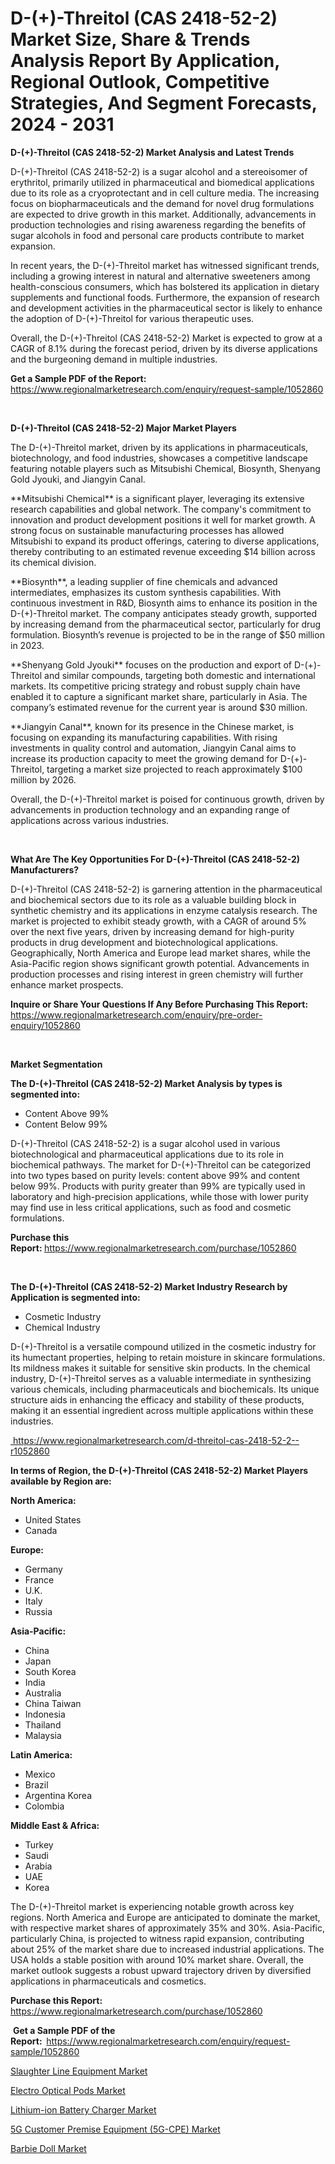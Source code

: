 <p><h1>D-(+)-Threitol (CAS 2418-52-2) Market Size, Share & Trends Analysis Report By Application, Regional Outlook, Competitive Strategies, And Segment Forecasts, 2024 - 2031</h1></p><p><strong>D-(+)-Threitol (CAS 2418-52-2) Market Analysis and Latest Trends</strong></p>
<p><p>D-(+)-Threitol (CAS 2418-52-2) is a sugar alcohol and a stereoisomer of erythritol, primarily utilized in pharmaceutical and biomedical applications due to its role as a cryoprotectant and in cell culture media. The increasing focus on biopharmaceuticals and the demand for novel drug formulations are expected to drive growth in this market. Additionally, advancements in production technologies and rising awareness regarding the benefits of sugar alcohols in food and personal care products contribute to market expansion.</p><p>In recent years, the D-(+)-Threitol market has witnessed significant trends, including a growing interest in natural and alternative sweeteners among health-conscious consumers, which has bolstered its application in dietary supplements and functional foods. Furthermore, the expansion of research and development activities in the pharmaceutical sector is likely to enhance the adoption of D-(+)-Threitol for various therapeutic uses. </p><p>Overall, the D-(+)-Threitol (CAS 2418-52-2) Market is expected to grow at a CAGR of 8.1% during the forecast period, driven by its diverse applications and the burgeoning demand in multiple industries.</p></p>
<p><strong>Get a Sample PDF of the Report:&nbsp;</strong> <a href="https://www.regionalmarketresearch.com/enquiry/request-sample/1052860">https://www.regionalmarketresearch.com/enquiry/request-sample/1052860</a></p>
<p>&nbsp;</p>
<p><strong>D-(+)-Threitol (CAS 2418-52-2) Major Market Players</strong></p>
<p><p>The D-(+)-Threitol market, driven by its applications in pharmaceuticals, biotechnology, and food industries, showcases a competitive landscape featuring notable players such as Mitsubishi Chemical, Biosynth, Shenyang Gold Jyouki, and Jiangyin Canal.</p><p>**Mitsubishi Chemical** is a significant player, leveraging its extensive research capabilities and global network. The company's commitment to innovation and product development positions it well for market growth. A strong focus on sustainable manufacturing processes has allowed Mitsubishi to expand its product offerings, catering to diverse applications, thereby contributing to an estimated revenue exceeding $14 billion across its chemical division.</p><p>**Biosynth**, a leading supplier of fine chemicals and advanced intermediates, emphasizes its custom synthesis capabilities. With continuous investment in R&D, Biosynth aims to enhance its position in the D-(+)-Threitol market. The company anticipates steady growth, supported by increasing demand from the pharmaceutical sector, particularly for drug formulation. Biosynth’s revenue is projected to be in the range of $50 million in 2023.</p><p>**Shenyang Gold Jyouki** focuses on the production and export of D-(+)-Threitol and similar compounds, targeting both domestic and international markets. Its competitive pricing strategy and robust supply chain have enabled it to capture a significant market share, particularly in Asia. The company’s estimated revenue for the current year is around $30 million.</p><p>**Jiangyin Canal**, known for its presence in the Chinese market, is focusing on expanding its manufacturing capabilities. With rising investments in quality control and automation, Jiangyin Canal aims to increase its production capacity to meet the growing demand for D-(+)-Threitol, targeting a market size projected to reach approximately $100 million by 2026.</p><p>Overall, the D-(+)-Threitol market is poised for continuous growth, driven by advancements in production technology and an expanding range of applications across various industries.</p></p>
<p>&nbsp;</p>
<p><strong>What Are The Key Opportunities For D-(+)-Threitol (CAS 2418-52-2) Manufacturers?</strong></p>
<p><p>D-(+)-Threitol (CAS 2418-52-2) is garnering attention in the pharmaceutical and biochemical sectors due to its role as a valuable building block in synthetic chemistry and its applications in enzyme catalysis research. The market is projected to exhibit steady growth, with a CAGR of around 5% over the next five years, driven by increasing demand for high-purity products in drug development and biotechnological applications. Geographically, North America and Europe lead market shares, while the Asia-Pacific region shows significant growth potential. Advancements in production processes and rising interest in green chemistry will further enhance market prospects.</p></p>
<p><strong>Inquire or Share Your Questions If Any Before Purchasing This Report:</strong> <a href="https://www.regionalmarketresearch.com/enquiry/pre-order-enquiry/1052860">https://www.regionalmarketresearch.com/enquiry/pre-order-enquiry/1052860</a></p>
<p>&nbsp;</p>
<p><strong>Market Segmentation</strong></p>
<p><strong>The D-(+)-Threitol (CAS 2418-52-2) Market Analysis by types is segmented into:</strong></p>
<p><ul><li>Content Above 99%</li><li>Content Below 99%</li></ul></p>
<p><p>D-(+)-Threitol (CAS 2418-52-2) is a sugar alcohol used in various biotechnological and pharmaceutical applications due to its role in biochemical pathways. The market for D-(+)-Threitol can be categorized into two types based on purity levels: content above 99% and content below 99%. Products with purity greater than 99% are typically used in laboratory and high-precision applications, while those with lower purity may find use in less critical applications, such as food and cosmetic formulations.</p></p>
<p><strong>Purchase this Report:&nbsp;</strong><a href="https://www.regionalmarketresearch.com/purchase/1052860">https://www.regionalmarketresearch.com/purchase/1052860</a></p>
<p>&nbsp;</p>
<p><strong>The D-(+)-Threitol (CAS 2418-52-2) Market Industry Research by Application is segmented into:</strong></p>
<p><ul><li>Cosmetic Industry</li><li>Chemical Industry</li></ul></p>
<p><p>D-(+)-Threitol is a versatile compound utilized in the cosmetic industry for its humectant properties, helping to retain moisture in skincare formulations. Its mildness makes it suitable for sensitive skin products. In the chemical industry, D-(+)-Threitol serves as a valuable intermediate in synthesizing various chemicals, including pharmaceuticals and biochemicals. Its unique structure aids in enhancing the efficacy and stability of these products, making it an essential ingredient across multiple applications within these industries.</p></p>
<p><a href="https://www.regionalmarketresearch.com/d-threitol-cas-2418-52-2--r1052860">&nbsp;https://www.regionalmarketresearch.com/d-threitol-cas-2418-52-2--r1052860</a></p>
<p><strong>In terms of Region, the D-(+)-Threitol (CAS 2418-52-2) Market Players available by Region are:</strong></p>
<p>
    <p> <strong> North America: </strong>
        <ul>
            <li>United States</li>
            <li>Canada</li>
        </ul>
        </p> 
    <p> <strong> Europe: </strong>
        <ul>
            <li>Germany</li>
            <li>France</li>
            <li>U.K.</li>
            <li>Italy</li>
            <li>Russia</li>
        </ul>
        </p> 
    <p> <strong> Asia-Pacific: </strong>
        <ul>
            <li>China</li>
            <li>Japan</li>
            <li>South Korea</li>
            <li>India</li>
            <li>Australia</li>
            <li>China Taiwan</li>
            <li>Indonesia</li>
            <li>Thailand</li>
            <li>Malaysia</li>
        </ul>
        </p> 
    <p> <strong> Latin America: </strong>
        <ul>
            <li>Mexico</li>
            <li>Brazil</li>
            <li>Argentina Korea</li>
            <li>Colombia</li>
        </ul>
        </p> 
    <p> <strong> Middle East & Africa: </strong>
        <ul>
            <li>Turkey</li>
            <li>Saudi</li>
            <li>Arabia</li>
            <li>UAE</li>
            <li>Korea</li>
        </ul>
    </p>
    </p>
<p><p>The D-(+)-Threitol market is experiencing notable growth across key regions. North America and Europe are anticipated to dominate the market, with respective market shares of approximately 35% and 30%. Asia-Pacific, particularly China, is projected to witness rapid expansion, contributing about 25% of the market share due to increased industrial applications. The USA holds a stable position with around 10% market share. Overall, the market outlook suggests a robust upward trajectory driven by diversified applications in pharmaceuticals and cosmetics.</p></p>
<p><strong>Purchase this Report: </strong><a href="https://www.regionalmarketresearch.com/purchase/1052860">https://www.regionalmarketresearch.com/purchase/1052860</a></p>
<p>&nbsp;<strong>Get a Sample PDF of the Report:&nbsp;&nbsp;</strong><a href="https://www.regionalmarketresearch.com/enquiry/request-sample/1052860">https://www.regionalmarketresearch.com/enquiry/request-sample/1052860</a></p>
<p><strong></strong></p>
<p><p><a href="https://issuu.com/reportprime-2/docs/slaughter-line-equipment-market-siz_c74a49044716e3">Slaughter Line Equipment Market</a></p><p><a href="https://medium.com/@royerdmtyan906778/what-is-driving-the-global-electro-optical-pods-market-edddf559e0ca">Electro Optical Pods Market</a></p><p><a href="https://issuu.com/reportprime-2/docs/lithium-ion-battery-charger-market-_dde10106d61a8d">Lithium-ion Battery Charger Market</a></p><p><a href="https://medium.com/@royerdmtyan906778/5g-customer-premise-equipment-5g-cpe-market-insights-product-type-application-trends-and-3ba4a321b41c?postPublishedType=repub">5G Customer Premise Equipment (5G-CPE) Market</a></p><p><a href="https://www.linkedin.com/pulse/emerging-opportunities-challenges-global-barbie-doll-u6dle">Barbie Doll Market</a></p></p>